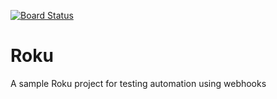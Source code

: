 [![Board Status](https://dev.azure.com/sike420696/4e61e201-1508-405f-ac2d-646765e3f725/b4f9f263-94ec-47b1-96ed-d22534e3f8fd/_apis/work/boardbadge/25d5ee45-b7df-490a-999a-f7697fc35237)](https://dev.azure.com/sike420696/4e61e201-1508-405f-ac2d-646765e3f725/_boards/board/t/b4f9f263-94ec-47b1-96ed-d22534e3f8fd/Microsoft.RequirementCategory)
# Roku
A sample Roku project for testing automation using webhooks
